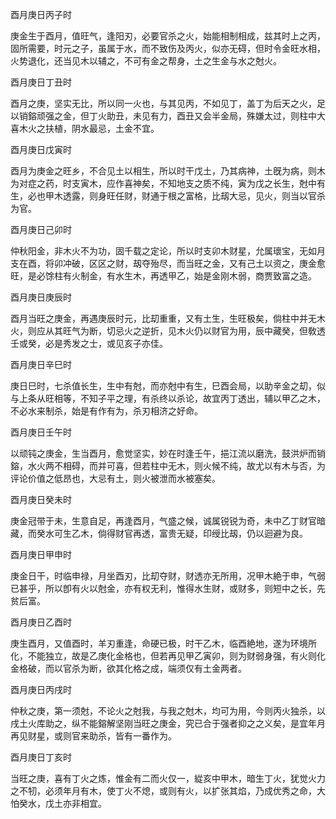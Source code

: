 酉月庚日丙子时

庚金生于酉月，值旺气，逢阳刃，必要官杀之火，始能相制相成，兹其时上之丙，固所需要，时元之子，虽属于水，而不致伤及丙火，似亦无碍，但时令金旺水相，火势退化，还当见木以辅之，不可有金之帮身，土之生金与水之尅火。

酉月庚日丁丑时

酉月之庚，坚实无比，所以同一火也，与其见丙，不如见丁，盖丁为后天之火，足以销鎔顽强之金，但丁火助丑，未见有力，酉丑又会半金局，殊嫌太过，则柱中大喜木火之扶植，阴水最忌，土金不宜。

酉月庚日戊寅时

酉月为庚金之旺乡，不合见土以相生，所以时干戊土，乃其病神，土旣为病，则木为对症之药，时支寅木，应作喜神矣，不知地支之质不纯，寅为戊之长生，尅中有生，必也甲木透露，则身旺任财，财通于根之富格，比刼大忌，见火，则当以官杀为官。

酉月庚日己卯时

仲秋阳金，非木火不为功，固千载之定论，所以时支卯木财星，允属瓌宝，无如月支在酉，将卯冲破，区区之财，刼夺殆尽，而当旺之金，又有己土以资之，庚金愈旺，是必馀柱有火制金，有水生木，再透甲乙，始是金刚木弱，商贾致富之造。

酉月庚日庚辰时

酉月当旺之庚金，再遇庚辰时元，比刧重重，又有土生，生旺极矣，倘柱中并无木火，则应从其旺气为断，切忌火之逆折，见木火仍以财官为用，辰中藏癸，但敎透壬或癸，必是秀发之士，或见亥子亦佳。

酉月庚日辛巳时

庚日巳时，七杀值长生，生中有尅，而亦尅中有生，巳酉会局，以助辛金之刧，似与上条从旺相等，不知子平之理，有杀终以杀论，故宜丙丁透出，辅以甲乙之木，不必水来制杀，始是有作有为，杀刃相济之好命。

酉月庚日壬午时

以顽钝之庚金，生当酉月，愈觉坚实，妙在时逢壬午，挹江流以磨洗，鼓洪炉而销鎔，水火两不相碍，而并可喜，但若柱中无木，则火候不纯，故尤以有木与否，为评论价值之低昂也，大忌有土，则火被泄而水被塞矣。

酉月庚日癸未时

庚金冠带于未，生意自足，再逢酉月，气盛之候，诚属锐锐为奇，未中乙丁财官暗藏，而癸水可生乙木，倘得财官再透，富贵无疑，印绶比刼，仍以迴避为良。

酉月庚日甲申时

庚金日干，时临申禄，月坐酉刃，比刧夺财，财透亦无所用，况甲木絶于申，气弱已甚乎，所以卽有火以尅金，亦有权无利，惟得水生财，或财多，则短中之长，先贫后富。

酉月庚日乙酉时

庚生酉月，又值酉时，羊刃重逢，命硬已极，时干乙木，临酉絶地，遂为环境所化，不能独立，故是乙庚化金格也，但若再见甲乙寅卯，则为财弱身强，有火则化金格破，而以官杀为断，欲其化格之成，端须仅有土金两者。

酉月庚日丙戌时

仲秋之庚，第一须尅，不论火之尅我，与我之尅木，均可为用，今则丙火独杀，以戌土火库助之，纵不能鎔解坚刚当旺之庚金，究已合于强者抑之之义矣，是宜年月再见财星，或则官来助杀，皆有一番作为。

酉月庚日丁亥时

当旺之庚，喜有丁火之炼，惟金有二而火仅一，緃亥中甲木，暗生丁火，犹觉火力之不牣，必须年月有木，使丁火不熄，或则有火，以扩张其焰，乃成优秀之命，大怕癸水，戊土亦非相宜。


